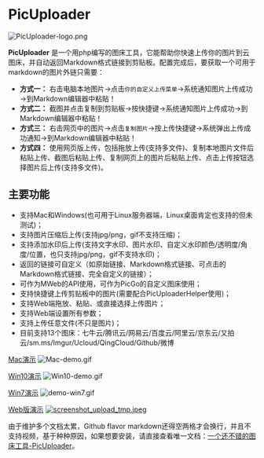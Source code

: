 PicUploader
===============
![PicUploader-logo.png](https://img.xiebruce.top/2018/09/19/781e669d020efbde43dc952eb802293b.png)

**PicUploader** 是一个用php编写的图床工具，它能帮助你快速上传你的图片到云图床，并自动返回Markdown格式链接到剪贴板。配置完成后，要获取一个可用于markdown的图片外链只需要：

- **方式一：** 右击电脑本地图片→点击`你的自定义上传菜单`→系统通知图片上传成功→到Markdown编辑器中粘贴！
- **方式二：** 截图并点击复制到剪贴板→按快捷键→系统通知图片上传成功→到Markdown编辑器中粘贴！
- **方式三：** 右击网页中的图片→点击`复制图片`→按上传快捷键→系统弹出上传成功通知→到Markdown编辑器中粘贴！
- **方式四：** 使用网页版上传，包括拖放上传(支持多文件)、复制本地图片文件后粘贴上传、截图后粘贴上传、复制网页上的图片后粘贴上传、点击上传按钮选择图片后上传(支持多文件)。

## 主要功能
- 支持Mac和Windows(也可用于Linux服务器端，Linux桌面肯定也支持的但未测试)；
- 支持图片压缩后上传(支持jpg/png，gif不支持压缩)；
- 支持添加水印后上传(支持文字水印、图片水印、自定义水印颜色/透明度/角度/位置，也只支持jpg/png，gif不支持水印)；
- 返回的链接可自定义（如原始链接、Markdown格式链接、可点击的Markdown格式链接、完全自定义的链接）；
- 可作为MWeb的API使用，可作为PicGo的自定义图床使用；
- 支持快捷键上传剪贴板中的图片(需要配合PicUploaderHelper使用)；
- 支持Web端拖放、粘贴、或直接选择上传图片；
- 支持Web端设置所有参数；
- 支持上传任意文件(不只是图片)；
- 目前支持13个图床：七牛云/腾讯云/网易云/百度云/阿里云/京东云/又拍云/sm.ms/Imgur/Ucloud/QingCloud/Github/微博

[Mac演示](https://img.xiebruce.top/2018/09/11/f4859eda8832f814486fc00df971e3cc.gif)
![Mac-demo.gif](https://img.xiebruce.top/2018/09/11/f4859eda8832f814486fc00df971e3cc.gif)

[Win10演示](https://img.xiebruce.top/2019/04/19/24d32d9391a498566f309096d49b777d.gif)
![Win10-demo.gif](https://img.xiebruce.top/2019/04/19/24d32d9391a498566f309096d49b777d.gif)

[Win7演示](https://img.xiebruce.top/2019/04/19/566602c00c6e0b736283f4695d98cbaa.gif)
![demo-win7.gif](https://img.xiebruce.top/2019/04/19/566602c00c6e0b736283f4695d98cbaa.gif)

[Web版演示](https://img.xiebruce.top/2019/04/20/bc83005774cf2dca482f290eb5508c5d.mp4)
[![screenshot_upload_tmp.jpeg](https://img.xiebruce.top/2019/04/20/871131e16abc183075cdcc095d82b5be.jpeg)](https://img.xiebruce.top/2019/04/20/bc83005774cf2dca482f290eb5508c5d.mp4)

由于维护多个文档太累，Github flavor markdown还得空两格才会换行，并且不支持视频，基于种种原因，如果想要安装，请直接查看唯一文档：[一个还不错的图床工具-PicUploader](https://www.xiebruce.top/17.html)。
